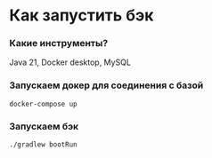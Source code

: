 # Как запустить бэк
### Какие инструменты?

Java 21,
Docker desktop, MySQL

### Запускаем докер для соединения с базой

```
docker-compose up
```

### Запускаем бэк

```
./gradlew bootRun
```